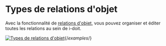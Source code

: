 # Types de relations d'objet

Avec la fonctionnalité de [relations d'objet](../../../basics/object-relations.md), vous pouvez organiser et éditer toutes les relations au sein de i-doit.

[![Types de relations d'objet](../../../assets/images/en/system-administration/administration/predefined-content/object-relation-types/1-ort.png)](../../../assets/images/en/system-administration/administration/predefined-content/object-relation-types/1-ort.png){/*examples*/}
